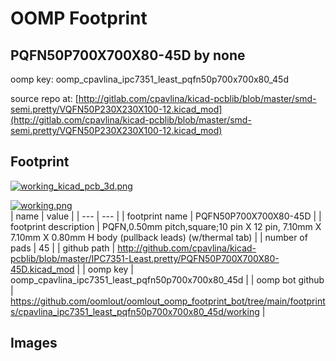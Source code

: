 # OOMP Footprint  
## PQFN50P700X700X80-45D  by none  
  
oomp key: oomp_cpavlina_ipc7351_least_pqfn50p700x700x80_45d  
  
source repo at: [http://gitlab.com/cpavlina/kicad-pcblib/blob/master/smd-semi.pretty/VQFN50P230X230X100-12.kicad_mod](http://gitlab.com/cpavlina/kicad-pcblib/blob/master/smd-semi.pretty/VQFN50P230X230X100-12.kicad_mod)  
## Footprint  
  
[![working_kicad_pcb_3d.png](working_kicad_pcb_3d_600.png)](working_kicad_pcb_3d.png)  
  
[![working.png](working_600.png)](working.png)  
| name | value | 
| --- | --- | 
| footprint name | PQFN50P700X700X80-45D | 
| footprint description | PQFN,0.50mm pitch,square;10 pin X 12 pin, 7.10mm X 7.10mm X 0.80mm H body (pullback leads) (w/thermal tab) | 
| number of pads | 45 | 
| github path | http://github.com/cpavlina/kicad-pcblib/blob/master/IPC7351-Least.pretty/PQFN50P700X700X80-45D.kicad_mod | 
| oomp key | oomp_cpavlina_ipc7351_least_pqfn50p700x700x80_45d | 
| oomp bot github | https://github.com/oomlout/oomlout_oomp_footprint_bot/tree/main/footprints/cpavlina_ipc7351_least_pqfn50p700x700x80_45d/working | 
## Images  
